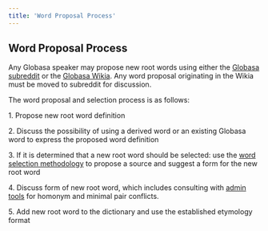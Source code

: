 ```yaml
---
title: 'Word Proposal Process'
---
```


## Word Proposal Process
 
Any Globasa speaker may propose new root words using either the [Globasa subreddit](https://www.reddit.com/r/Globasa/) or the [Globasa Wikia](https://globasa.fandom.com/wiki/Proposed_words). Any word proposal originating in the Wikia must be moved to subreddit for discussion.

The word proposal and selection process is as follows:

1\. Propose new root word definition

2\. Discuss the possibility of using a derived word or an existing Globasa word to express the proposed word definition

3\. If it is determined that a new root word should be selected: use the [word selection methodology](/max/metode-fe-lexiseleti) to propose a source and suggest a form for the new root word

4\. Discuss form of new root word, which includes consulting with [admin tools](http://menalari.globasa.net/eng/tul) for homonym and minimal pair conflicts.

5\. Add new root word to the dictionary and use the established etymology format